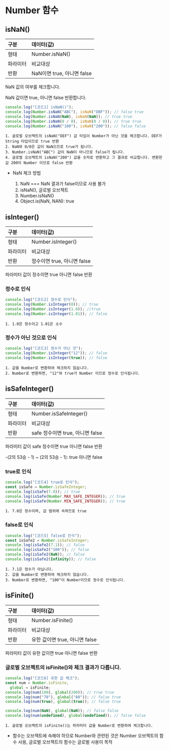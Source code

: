 # Number 함수

## isNaN()

| 구분     | 데이터(값)                 |
| :------- | :------------------------- |
| 형태     | Number.isNaN()             |
| 파라미터 | 비교대상                   |
| 반환     | NaN이면 true, 아니면 false |

NaN 값의 여부를 체크합니다.

NaN 값이면 true, 아니면 false 반환합니다.

```js
console.log("[코드1] isNaN()");
console.log(Number.isNaN("ABC"), isNaN("DBF")); // false true
console.log(Number.isNaN(NaN), isNaN(NaN)); // true true
console.log(Number.isNaN(0 / 0), isNaN(0 / 0)); // true true
console.log(Number.isNaN("100"), isNaN("200")); // false false
```

    1. 글로벌 오브젝트의 isNaN("DEF") 값 타입이 Number가 아닌 것을 체크합니다. DEF가 String 타입이므로 true 반환
    2. NaN와 0/0은 값이 NaN으므로 true가 됩니다.
    3. Number.isNaN("ABC") 값이 NaN이 아니므로 false가 됩니다.
    4. 글로벌 오브젝트의 isNaN("200") 값을 숫자로 변환하고 그 결과로 비교합니다. 변환한 값 200이 Number 이므로 false 반환

- NaN 체크 방법

  1. NaN === NaN 결과가 false이므로 사용 불가
  2. isNaN(), 글로벌 오브젝트
  3. Number.isNaN()
  4. Object.is(NaN, NAN): true

## isInteger()

| 구분     | 데이터(값)                  |
| :------- | :-------------------------- |
| 형태     | Number.isInteger()          |
| 파라미터 | 비교대상                    |
| 반환     | 정수이면 true, 아니면 false |

파라미터 값이 정수이면 true 아니면 false 반환

### 정수로 인식

```js
console.log("[코드2] 정수로 인식");
console.log(Number.isInteger(0)); // true
console.log(Number.isInteger(1.0)); //true
console.log(Number.isInteger(1.01)); // false
```

    1. 1.0은 정수이고 1.01은 소수

### 정수가 아닌 것으로 인식

```js
console.log("[코드3] 정수가 아닌 것");
console.log(Number.isInteger("12")); // false
console.log(Number.isInteger(true)); // false
```

    1. 값을 Number로 변환하여 체크하지 않습니다.
    2. Number로 변환하면, "12"와 true가 Number 이므로 정수로 인식됩니다.

## isSafeInteger()

| 구분     | 데이터(값)                       |
| :------- | :------------------------------- |
| 형태     | Number.isSafeInteger()           |
| 파라미터 | 비교대상                         |
| 반환     | safe 정수이면 true, 아니면 false |

파라미터 값이 safe 정수이면 true 아니면 false 반환

-(2의 53승 - 1) ~ (2의 53승 - 1): true 아니면 false

### true로 인식

```js
console.log("[코드4] true로 인식");
const isSafe = Number.isSafeInteger;
console.log(isSafe(7.0)); // true
console.log(isSafe(Number.MAX_SAFE_INTEGER)); // true
console.log(isSafe(Number.MIN_SAFE_INTEGER)); // true
```

    1. 7.0은 정수이며, 값 범위에 속하므로 true

### false로 인식

```js
console.log("[코드5] false로 인식");
const isSafe2 = Number.isSafeInteger;
console.log(isSafe2(7.1)); // false
console.log(isSafe2("100")); // false
console.log(isSafe2(NaN)); // false
console.log(isSafe2(Infinity)); // false
```

    1. 7.1은 정수가 아닙니다.
    2. 값을 Number로 변환하여 체크하지 않습니다.
    3. Number로 변환하면, "100"이 Number이므로 정수로 인식됩니다.

## isFinite()

| 구분     | 데이터(값)                     |
| :------- | :----------------------------- |
| 형태     | Number.isFinite()              |
| 파라미터 | 비교대상                       |
| 반환     | 유한 값이면 true, 아니면 false |

파라미터 값이 유한 값이면 true 아니면 false 반환

### 글로벌 오브젝트의 isFinite()와 체크 결과가 다릅니다.

```js
console.log("[코드6] 유한 값 체크");
const num = Number.isFinite,
  global = isFinite;
console.log(num(100), global(200)); // true true
console.log(num("70"), global("80")); // false true
console.log(num(true), global(true)); // false true

console.log(num(NaN), global(NaN)); // false false
console.log(num(undefined), global(undefined)); // false false
```

    1. 글로벌 오브젝트의 isFinite()는 파라미터 값을 Number로 변환하여 체크합니다.

- 함수는 오브젝트에 속해야 하므로 Number와 관련된 것은 Number 오브젝트의 함수 사용, 글로벌 오브젝트의 함수는 글로벌 사용이 목적

